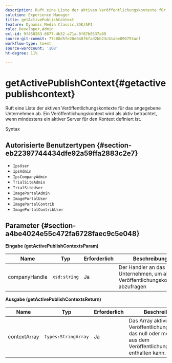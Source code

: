 ```yaml
---
description: Ruft eine Liste der aktiven Veröffentlichungskontexte für das angegebene Unternehmen ab. Ein Veröffentlichungskontext wird als aktiv betrachtet, wenn mindestens ein aktiver Server für den Kontext definiert ist.
solution: Experience Manager
title: getActivePublishContext
feature: Dynamic Media Classic,SDK/API
role: Developer,Admin
exl-id: 9f450263-6877-4b32-a71a-8f67b0537a69
source-git-commit: 77c88d5fe20e048f6fad2bb23cb1abe090793acf
workflow-type: tm+mt
source-wordcount: '108'
ht-degree: 11%

---
```


# getActivePublishContext{#getactivepublishcontext}

Ruft eine Liste der aktiven Veröffentlichungskontexte für das angegebene Unternehmen ab. Ein Veröffentlichungskontext wird als aktiv betrachtet, wenn mindestens ein aktiver Server für den Kontext definiert ist.

Syntax

## Autorisierte Benutzertypen {#section-eb22397744434dfe92a59ffa2883c2e7}

* `IpsUser`
* `IpsAdmin`
* `IpsCompanyAdmin`
* `TrialSiteAdmin`
* `TrialSiteUser`
* `ImagePortalAdmin`
* `ImagePortalUser`
* `ImagePortalContrib`
* `ImagePortalContribUser`

## Parameter {#section-a4be4024e55c472fa6728faec9c5e048}

**Eingabe (getActivePublishContextsParam)**

| Name | Typ | Erforderlich | Beschreibung |
|---|---|---|---|
| companyHandle | `xsd:string` | Ja | Der Handler an das Unternehmen, um aktive Veröffentlichungskontexte abzufragen |

**Ausgabe (getActivePublishContextsReturn)**

| Name | Typ | Erforderlich | Beschreibung |
|---|---|---|---|
| contextArray | `types:StringArray` | Ja | Das Array aktiver Veröffentlichungskontexte, das null oder mehr Werte aus dem Veröffentlichungskontext enthalten kann. |
